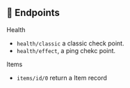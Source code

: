 
:twisted_rightwards_arrows: Endpoints
----------

Health

- `health/classic` a classic check point.
- `health/effect`, a ping chekc point.

Items

- `items/id/0` return a Item record
